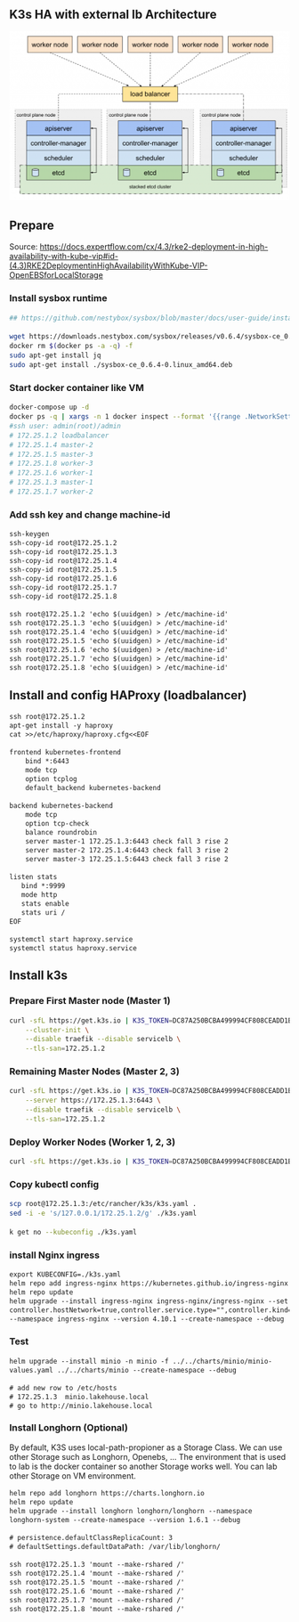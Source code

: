 ## K3s HA with external lb Architecture

![Architecture](./k3s-ha-external-lb-architecture.png)
## Prepare
Source: https://docs.expertflow.com/cx/4.3/rke2-deployment-in-high-availability-with-kube-vip#id-(4.3)RKE2DeploymentinHighAvailabilityWithKube-VIP-OpenEBSforLocalStorage

### Install sysbox runtime

```bash
## https://github.com/nestybox/sysbox/blob/master/docs/user-guide/install-package.md#installing-sysbox

wget https://downloads.nestybox.com/sysbox/releases/v0.6.4/sysbox-ce_0.6.4-0.linux_amd64.deb
docker rm $(docker ps -a -q) -f
sudo apt-get install jq
sudo apt-get install ./sysbox-ce_0.6.4-0.linux_amd64.deb
```

### Start docker container like VM

```bash
docker-compose up -d
docker ps -q | xargs -n 1 docker inspect --format '{{range .NetworkSettings.Networks}}{{.IPAddress}}{{end}} {{ .Name }}' | sed 's/ \// /'
#ssh user: admin(root)/admin
# 172.25.1.2 loadbalancer
# 172.25.1.4 master-2
# 172.25.1.5 master-3
# 172.25.1.8 worker-3
# 172.25.1.6 worker-1
# 172.25.1.3 master-1
# 172.25.1.7 worker-2
```

### Add ssh key and change machine-id
```
ssh-keygen
ssh-copy-id root@172.25.1.2
ssh-copy-id root@172.25.1.3
ssh-copy-id root@172.25.1.4
ssh-copy-id root@172.25.1.5
ssh-copy-id root@172.25.1.6
ssh-copy-id root@172.25.1.7
ssh-copy-id root@172.25.1.8 

ssh root@172.25.1.2 'echo $(uuidgen) > /etc/machine-id'
ssh root@172.25.1.3 'echo $(uuidgen) > /etc/machine-id'
ssh root@172.25.1.4 'echo $(uuidgen) > /etc/machine-id'
ssh root@172.25.1.5 'echo $(uuidgen) > /etc/machine-id'
ssh root@172.25.1.6 'echo $(uuidgen) > /etc/machine-id'
ssh root@172.25.1.7 'echo $(uuidgen) > /etc/machine-id'
ssh root@172.25.1.8 'echo $(uuidgen) > /etc/machine-id'
```


## Install and config HAProxy (loadbalancer)
```
ssh root@172.25.1.2
apt-get install -y haproxy
cat >>/etc/haproxy/haproxy.cfg<<EOF

frontend kubernetes-frontend
    bind *:6443
    mode tcp
    option tcplog
    default_backend kubernetes-backend

backend kubernetes-backend
    mode tcp
    option tcp-check
    balance roundrobin
    server master-1 172.25.1.3:6443 check fall 3 rise 2
    server master-2 172.25.1.4:6443 check fall 3 rise 2
    server master-3 172.25.1.5:6443 check fall 3 rise 2

listen stats
   bind *:9999
   mode http
   stats enable
   stats uri /
EOF

systemctl start haproxy.service
systemctl status haproxy.service
```

## Install k3s

### Prepare First Master node (Master 1)

```bash
curl -sfL https://get.k3s.io | K3S_TOKEN=DC87A250BCBA499994CF808CEADD1BCC INSTALL_K3S_VERSION=v1.29.4+k3s1 sh -s - server \
    --cluster-init \
    --disable traefik --disable servicelb \
    --tls-san=172.25.1.2
```

### Remaining Master Nodes (Master 2, 3)

```bash
curl -sfL https://get.k3s.io | K3S_TOKEN=DC87A250BCBA499994CF808CEADD1BCC INSTALL_K3S_VERSION=v1.29.4+k3s1 sh -s - server \
    --server https://172.25.1.3:6443 \
    --disable traefik --disable servicelb \
    --tls-san=172.25.1.2
```

### Deploy Worker Nodes (Worker 1, 2, 3)
```bash
curl -sfL https://get.k3s.io | K3S_TOKEN=DC87A250BCBA499994CF808CEADD1BCC INSTALL_K3S_VERSION=v1.29.4+k3s1 sh -s - agent --server https://172.25.1.2:6443
```

### Copy kubectl config

```bash
scp root@172.25.1.3:/etc/rancher/k3s/k3s.yaml .
sed -i -e 's/127.0.0.1/172.25.1.2/g' ./k3s.yaml

k get no --kubeconfig ./k3s.yaml
```

### install Nginx ingress

```
export KUBECONFIG=./k3s.yaml
helm repo add ingress-nginx https://kubernetes.github.io/ingress-nginx
helm repo update
helm upgrade --install ingress-nginx ingress-nginx/ingress-nginx --set controller.hostNetwork=true,controller.service.type="",controller.kind=DaemonSet --namespace ingress-nginx --version 4.10.1 --create-namespace --debug
```

### Test

```
helm upgrade --install minio -n minio -f ../../charts/minio/minio-values.yaml ../../charts/minio --create-namespace --debug

# add new row to /etc/hosts 
# 172.25.1.3  minio.lakehouse.local
# go to http://minio.lakehouse.local
```

### Install Longhorn (Optional)
By default, K3S uses local-path-propioner as a Storage Class.
We can use other Storage such as Longhorn, Openebs, ...
The environment that is used to lab is the docker container so another Storage works well. You can lab other Storage on VM environment.

```
helm repo add longhorn https://charts.longhorn.io
helm repo update
helm upgrade --install longhorn longhorn/longhorn --namespace longhorn-system --create-namespace --version 1.6.1 --debug

# persistence.defaultClassReplicaCount: 3
# defaultSettings.defaultDataPath: /var/lib/longhorn/

ssh root@172.25.1.3 'mount --make-rshared /'
ssh root@172.25.1.4 'mount --make-rshared /'
ssh root@172.25.1.5 'mount --make-rshared /'
ssh root@172.25.1.6 'mount --make-rshared /'
ssh root@172.25.1.7 'mount --make-rshared /'
ssh root@172.25.1.8 'mount --make-rshared /'
```